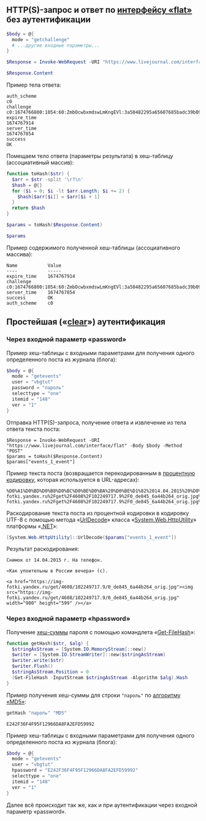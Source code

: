 ## HTTP(S)-запрос и ответ по [интерфейсу «flat»](https://stat.livejournal.com/doc/server/ljp.csp.flat.protocol.html) без аутентификации

```powershell
$body = @{
  mode = "getchallenge"
  # ...другие входные параметры...
}
```
```powershell
$Response = Invoke-WebRequest -URI "https://www.livejournal.com/interface/flat" -Body $body -Method "POST"
```
```powershell
$Response.Content
```
Пример тела ответа:
```
auth_scheme
c0
challenge
c0:1674766800:1054:60:ZmbOcwbxmdswLmKngEVl:3a50482295a65607685badc39b09d47b
expire_time
1674767914
server_time
1674767854
success
OK
```
Помещаем тело ответа (параметры результата) в хеш-таблицу (ассоциативный массив):
```powershell
function toHash($str) {
  $arr = $str -split '\r?\n'
  $hash = @{}
  for ($i = 0; $i -lt $arr.Length; $i += 2) {
    $hash[$arr[$i]] = $arr[$i + 1]
  }
  return $hash
}
```
```powershell
$params = toHash($Response.Content)
```
```powershell
$params
```
Пример содержимого полученной хеш-таблицы (ассоциативного массива):
```
Name           Value
----           -----
expire_time    1674767914
challenge      c0:1674766800:1054:60:ZmbOcwbxmdswLmKngEVl:3a50482295a65607685badc39b09d47b
server_time    1674767854
success        OK
auth_scheme    c0
```

## Простейшая («[clear](https://stat.livejournal.com/doc/server/ljp.csp.auth.clear.html)») аутентификация

### Через входной параметр «password»

Пример хеш-таблицы с входными параметрами для получения одного определенного поста из журнала (блога):
```powershell
$body = @{
  mode = "getevents"
  user = "vbgtut"
  password = "пароль"
  selecttype = "one"
  itemid = "148"
  ver = "1"
}
```
Отправка HTTP(S)-запроса, получение ответа и извлечение из тела ответа текста поста:
```
$Response = Invoke-WebRequest -URI "https://www.livejournal.com/interface/flat" -Body $body -Method "POST"
$params = toHash($Response.Content)
$params["events_1_event"]
```
Пример текста поста (возвращается перекодированным в [процентную кодировку](https://ru.wikipedia.org/wiki/URL#%D0%9A%D0%BE%D0%B4%D0%B8%D1%80%D0%BE%D0%B2%D0%B0%D0%BD%D0%B8%D0%B5_URL), которая используется в URL-адресах):
```
%D0%A1%D0%BD%D0%B8%D0%BC%D0%BE%D0%BA%20%D0%BE%D1%82%2014.04.2015%20%D0%B3.%20%D0%9D%D0%B0%20%D1%82%D0%B5%D0%BB%D0%B5%D1%84%D0%BE%D0%BD.%0D%0A%0D%0A%C2%AB%D0%9A%D0%B0%D0%BA%20%D1%83%D0%BF%D0%BE%D0%B8%D1%82%D0%B5%D0%BB%D1%8C%D0%BD%D1%8B%20%D0%B2%20%D0%A0%D0%BE%D1%81%D1%81%D0%B8%D0%B8%20%D0%B2%D0%B5%D1%87%D0%B5%D1%80%D0%B0%C2%BB%20%28%D1%81%29.%0D%0A%0D%0A%3Ca%20href%3D%22https%3A%2F%2Fimg-fotki.yandex.ru%2Fget%2F4608%2F102249717.9%2F0_de845_6a44b264_orig.jpg%22%3E%3Cimg%20src%3D%22https%3A%2F%2Fimg-fotki.yandex.ru%2Fget%2F4608%2F102249717.9%2F0_de845_6a44b264_orig.jpg%22%20width%3D%22900%22%20height%3D%22599%22%20%2F%3E%3C%2Fa%3E
```
Раскодирование текста поста из процентной кодировки в кодировку UTF-8 с помощью метода «[UrlDecode](https://learn.microsoft.com/en-us/dotnet/api/system.web.httputility.urldecode)» класса «[System.Web.HttpUtility](https://learn.microsoft.com/en-us/dotnet/api/system.web.httputility)» платформы «[.NET](https://learn.microsoft.com/en-us/dotnet/)»:
```powershell
[System.Web.HttpUtility]::UrlDecode($params["events_1_event"])
```
Результат раскодирования:
```
Снимок от 14.04.2015 г. На телефон.

«Как упоительны в России вечера» (с).

<a href="https://img-fotki.yandex.ru/get/4608/102249717.9/0_de845_6a44b264_orig.jpg"><img src="https://img-fotki.yandex.ru/get/4608/102249717.9/0_de845_6a44b264_orig.jpg" width="900" height="599" /></a>
```

### Через входной параметр «hpassword»

Получение [хеш-суммы](https://ru.wikipedia.org/wiki/%D0%A5%D0%B5%D1%88-%D1%81%D1%83%D0%BC%D0%BC%D0%B0) пароля с помощью командлета «[Get-FileHash](https://learn.microsoft.com/en-us/powershell/module/microsoft.powershell.utility/get-filehash)»:
```powershell
function getHash($str, $alg) {
  $stringAsStream = [System.IO.MemoryStream]::new()
  $writer = [System.IO.StreamWriter]::new($stringAsStream)
  $writer.write($str)
  $writer.Flush()
  $stringAsStream.Position = 0
  (Get-FileHash -InputStream $stringAsStream -Algorithm $alg).Hash
}
```
Пример получения хеш-суммы для строки `"пароль"` по [алгоритму «MD5»](https://ru.wikipedia.org/wiki/MD5):
```powershell
getHash "пароль" "MD5"
```
```
E242F36F4F95F12966DA8FA2EFD59992
```
Пример хеш-таблицы с входными параметрами для получения одного определенного поста из журнала (блога):
```powershell
$body = @{
  mode = "getevents"
  user = "vbgtut"
  hpassword = "E242F36F4F95F12966DA8FA2EFD59992"
  selecttype = "one"
  itemid = "148"
  ver = "1"
}
```
Далее всё происходит так же, как и при аутентификации через входной параметр «password».
